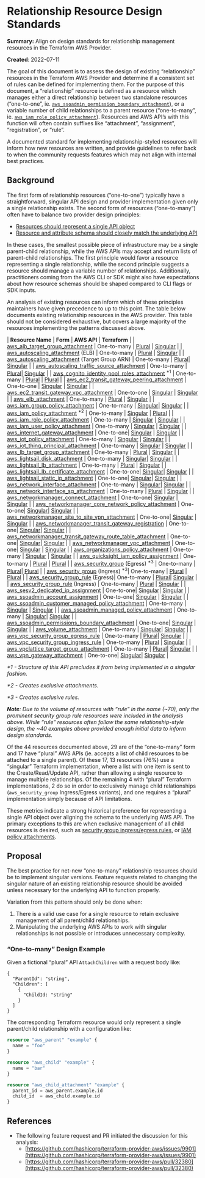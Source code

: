 # Relationship Resource Design Standards

**Summary:** Align on design standards for relationship management resources in the Terraform AWS Provider. 

**Created**: 2022-07-11

The goal of this document is to assess the design of existing “relationship” resources in the Terraform AWS Provider and determine if a consistent set of rules can be defined for implementing them. For the purpose of this document, a “relationship” resource is defined as a resource which manages either a direct relationship between two standalone resources (“one-to-one”, ie. <code>[aws_ssoadmin_permission_boundary_attachment](https://registry.terraform.io/providers/-/aws/latest/docs/resources/ssoadmin_permissions_boundary_attachment)</code>), or a variable number of child relationships to a parent resource (“one-to-many”, ie. <code>[aws_iam_role_policy_attachment](https://registry.terraform.io/providers/hashicorp/aws/latest/docs/resources/iam_role_policy_attachment)</code>). Resources and AWS API’s with this function will often contain suffixes like “attachment”, “assignment”, “registration”, or “rule”.

A documented standard for implementing relationship-styled resources will inform how new resources are written, and provide guidelines to refer back to when the community requests features which may not align with internal best practices.

## Background

The first form of relationship resources (“one-to-one”) typically have a straightforward, singular API design and provider implementation given only a single relationship exists. The second form of resources (“one-to-many”) often have to balance two provider design principles:

* [Resources should represent a single API object](https://developer.hashicorp.com/terraform/plugin/best-practices/hashicorp-provider-design-principles#resources-should-represent-a-single-api-object)
* [Resource and attribute schema should closely match the underlying API](https://developer.hashicorp.com/terraform/plugin/best-practices/hashicorp-provider-design-principles#resource-and-attribute-schema-should-closely-match-the-underlying-api)

In these cases, the smallest possible piece of infrastructure may be a single parent-child relationship, while the AWS APIs may accept and return lists of parent-child relationships. The first principle would favor a resource representing a single relationship, while the second principle suggests a resource should manage a variable number of relationships. Additionally, practitioners coming from the AWS CLI or SDK might also have expectations about how resource schemas should be shaped compared to CLI flags or SDK inputs.

An analysis of existing resources can inform which of these principles maintainers have given precedence to up to this point. The table below documents existing relationship resources in the AWS provider. This table should not be considered exhaustive, but covers a large majority of the resources implementing the patterns discussed above.


| **Resource Name** | **Form** | **AWS API** | **Terraform** |
| [aws_alb_target_group_attachment](https://registry.terraform.io/providers/hashicorp/aws/latest/docs/resources/lb_target_group_attachment) | One-to-many | [Plural](https://docs.aws.amazon.com/elasticloadbalancing/latest/APIReference/API_RegisterTargets.html) | [Singular](https://github.com/hashicorp/terraform-provider-aws/blob/v5.7.0/internal/service/elbv2/target_group_attachment.go#L76-L79) |
| [aws_autoscaling_attachment](https://registry.terraform.io/providers/hashicorp/aws/latest/docs/resources/autoscaling_attachment) (ELB) | One-to-many | [Plural](https://docs.aws.amazon.com/autoscaling/ec2/APIReference/API_AttachLoadBalancers.html) | [Singular](https://github.com/hashicorp/terraform-provider-aws/blob/v5.7.0/internal/service/autoscaling/attachment.go#L58-L61) |
| [aws_autoscaling_attachment](https://registry.terraform.io/providers/hashicorp/aws/latest/docs/resources/autoscaling_attachment) (Target Group ARN) | One-to-many | [Plural](https://docs.aws.amazon.com/autoscaling/ec2/APIReference/API_AttachLoadBalancerTargetGroups.html)| [Singular](https://github.com/hashicorp/terraform-provider-aws/blob/v5.7.0/internal/service/autoscaling/attachment.go#L74-L77) |
| [aws_autoscaling_traffic_source_attachment](https://registry.terraform.io/providers/-/aws/latest/docs/resources/autoscaling_traffic_source_attachment) | One-to-many | [Plural](https://docs.aws.amazon.com/autoscaling/ec2/APIReference/API_AttachTrafficSources.html)| [Singular](https://github.com/hashicorp/terraform-provider-aws/blob/v5.7.0/internal/service/autoscaling/traffic_source_attachment.go#L78-L81) |
| [aws_cognito_identity_pool_roles_attachment](https://registry.terraform.io/providers/-/aws/latest/docs/resources/cognito_identity_pool_roles_attachment) <sup>\*1</sup> | One-to-many | [Plural](https://docs.aws.amazon.com/cognitoidentity/latest/APIReference/API_SetIdentityPoolRoles.html) | [Plural](https://github.com/hashicorp/terraform-provider-aws/blob/v5.7.0/internal/service/cognitoidentity/pool_roles_attachment.go#L123-L126) |
| [aws_ec2_transit_gateway_peering_attachment](https://registry.terraform.io/providers/-/aws/latest/docs/resources/ec2_transit_gateway_peering_attachment) | One-to-one | [Singular](https://docs.aws.amazon.com/AWSEC2/latest/APIReference/API_CreateTransitGatewayPeeringAttachment.html) | [Singular](https://github.com/hashicorp/terraform-provider-aws/blob/v5.7.0/internal/service/ec2/transitgateway_peering_attachment.go#L75-L81) |
| [aws_ec2_transit_gateway_vpc_attachment](https://registry.terraform.io/providers/-/aws/latest/docs/resources/ec2_transit_gateway_vpc_attachment) | One-to-one | [Singular](https://docs.aws.amazon.com/AWSEC2/latest/APIReference/API_CreateTransitGatewayVpcAttachment.html) | [Singular](https://github.com/hashicorp/terraform-provider-aws/blob/v5.7.0/internal/service/ec2/transitgateway_vpc_attachment.go#L102-L112) |
| [aws_elb_attachment](https://registry.terraform.io/providers/-/aws/latest/docs/resources/elb_attachment) | One-to-many | [Plural](https://docs.aws.amazon.com/elasticloadbalancing/2012-06-01/APIReference/API_RegisterInstancesWithLoadBalancer.html) | [Singular](https://github.com/hashicorp/terraform-provider-aws/blob/v5.7.0/internal/service/elb/attachment.go#L54-L57) |
| [aws_iam_group_policy_attachment](https://registry.terraform.io/providers/-/aws/latest/docs/resources/iam_group_policy_attachment) | One-to-many | [Singular](https://docs.aws.amazon.com/IAM/latest/APIReference/API_AttachGroupPolicy.html)| [Singular](https://github.com/hashicorp/terraform-provider-aws/blob/v5.7.0/internal/service/iam/group_policy_attachment.go#L153-L156) |
| [aws_iam_policy_attachment](https://registry.terraform.io/providers/-/aws/latest/docs/resources/iam_policy_attachment) <sup>\*2</sup> | One-to-many | [Singular](https://docs.aws.amazon.com/IAM/latest/APIReference/API_AttachRolePolicy.html) | [Plural](https://github.com/hashicorp/terraform-provider-aws/blob/v5.7.0/internal/service/iam/policy_attachment.go#L219-L230) |
| [aws_iam_role_policy_attachment](https://registry.terraform.io/providers/-/aws/latest/docs/resources/iam_role_policy_attachment) | One-to-many | [Singular](https://docs.aws.amazon.com/IAM/latest/APIReference/API_AttachRolePolicy.html) | [Singular](https://github.com/hashicorp/terraform-provider-aws/blob/v5.7.0/internal/service/iam/role_policy_attachment.go#L160-L163) |
| [aws_iam_user_policy_attachment](https://registry.terraform.io/providers/-/aws/latest/docs/resources/iam_user_policy_attachment) | One-to-many | [Singular](https://docs.aws.amazon.com/IAM/latest/APIReference/API_AttachUserPolicy.html) | [Singular](https://github.com/hashicorp/terraform-provider-aws/blob/v5.7.0/internal/service/iam/user_policy_attachment.go#L156-L159) |
| [aws_internet_gateway_attachment](https://registry.terraform.io/providers/-/aws/latest/docs/resources/internet_gateway_attachment) | One-to-one| [Singular](https://docs.aws.amazon.com/AWSEC2/latest/APIReference/API_AttachInternetGateway.html) | [Singular](https://github.com/hashicorp/terraform-provider-aws/blob/v5.7.0/internal/service/ec2/vpc_internet_gateway.go#L190-L193) |
| [aws_iot_policy_attachment](https://registry.terraform.io/providers/-/aws/latest/docs/resources/iot_policy_attachment) | One-to-many | [Singular](https://docs.aws.amazon.com/iot/latest/apireference/API_AttachPolicy.html) | [Singular](https://github.com/hashicorp/terraform-provider-aws/blob/v5.7.0/internal/service/iot/policy_attachment.go#L48-L51) |
| [aws_iot_thing_principal_attachment](https://registry.terraform.io/providers/-/aws/latest/docs/resources/iot_thing_principal_attachment) | One-to-many | [Singular](https://docs.aws.amazon.com/iot/latest/apireference/API_AttachThingPrincipal.html) | [Singular](https://github.com/hashicorp/terraform-provider-aws/blob/v5.7.0/internal/service/iot/thing_principal_attachment.go#L49-L52) |
| [aws_lb_target_group_attachment](https://registry.terraform.io/providers/hashicorp/aws/latest/docs/resources/lb_target_group_attachment) | One-to-many | [Plural](https://docs.aws.amazon.com/elasticloadbalancing/latest/APIReference/API_RegisterTargets.html) | [Singular](https://github.com/hashicorp/terraform-provider-aws/blob/v5.7.0/internal/service/elbv2/target_group_attachment.go#L76-L79) |
| [aws_lightsail_disk_attachment](https://registry.terraform.io/providers/-/aws/latest/docs/resources/lightsail_disk_attachment) | One-to-many | [Singular](https://docs.aws.amazon.com/lightsail/2016-11-28/api-reference/API_AttachDisk.html)| [Singular](https://github.com/hashicorp/terraform-provider-aws/blob/v5.7.0/internal/service/lightsail/disk_attachment.go#L57-L61) |
| [aws_lightsail_lb_attachment](https://registry.terraform.io/providers/-/aws/latest/docs/resources/lightsail_lb_attachment) | One-to-many | [Plural](https://docs.aws.amazon.com/lightsail/2016-11-28/api-reference/API_AttachInstancesToLoadBalancer.html) | [Singular](https://github.com/hashicorp/terraform-provider-aws/blob/v5.7.0/internal/service/lightsail/lb_attachment.go#L59-L62) |
| [aws_lightsail_lb_certificate_attachment](https://registry.terraform.io/providers/-/aws/latest/docs/resources/lightsail_lb_certificate_attachment) | One-to-one| [Singular](https://docs.aws.amazon.com/lightsail/2016-11-28/api-reference/API_AttachLoadBalancerTlsCertificate.html)| [Singular](https://github.com/hashicorp/terraform-provider-aws/blob/v5.7.0/internal/service/lightsail/lb_certificate_attachment.go#L60-L63) |
| [aws_lightsail_static_ip_attachment](https://registry.terraform.io/providers/-/aws/latest/docs/resources/lightsail_static_ip_attachment) | One-to-one| [Singular](https://docs.aws.amazon.com/lightsail/2016-11-28/api-reference/API_AttachStaticIp.html)| [Singular](https://github.com/hashicorp/terraform-provider-aws/blob/v5.7.0/internal/service/lightsail/static_ip_attachment.go#L50-L53) |
| [aws_network_interface_attachment](https://registry.terraform.io/providers/-/aws/latest/docs/resources/network_interface_attachment) | One-to-many | [Singular](https://docs.aws.amazon.com/AWSEC2/latest/APIReference/API_AttachNetworkInterface.html)| [Singular](https://github.com/hashicorp/terraform-provider-aws/blob/v5.7.0/internal/service/ec2/vpc_network_interface.go#L1058-L1062) |
| [aws_network_interface_sg_attachment](https://registry.terraform.io/providers/-/aws/latest/docs/resources/network_interface_sg_attachment) | One-to-many | [Plural](https://docs.aws.amazon.com/AWSEC2/latest/APIReference/API_ModifyNetworkInterfaceAttribute.html) | [Singular](https://github.com/hashicorp/terraform-provider-aws/blob/v5.7.0/internal/service/ec2/vpc_network_interface_sg_attachment.go#L63-L82) |
| [aws_networkmanager_connect_attachment](https://registry.terraform.io/providers/-/aws/latest/docs/resources/networkmanager_connect_attachment) | One-to-one| [Singular](https://docs.aws.amazon.com/networkmanager/latest/APIReference/API_CreateConnectAttachment.html) | [Singular](https://github.com/hashicorp/terraform-provider-aws/blob/v5.7.0/internal/service/networkmanager/connect_attachment.go#L143-L149) |
| [aws_networkmanager_core_network_policy_attachment](https://registry.terraform.io/providers/-/aws/latest/docs/resources/networkmanager_core_network_policy_attachment) | One-to-one| [Singular](https://docs.aws.amazon.com/networkmanager/latest/APIReference/API_PutCoreNetworkPolicy.html)| [Singular](https://github.com/hashicorp/terraform-provider-aws/blob/v5.7.0/internal/service/networkmanager/core_network.go#L513-L545) |
| [aws_networkmanager_site_to_site_vpn_attachment](https://registry.terraform.io/providers/-/aws/latest/docs/resources/networkmanager_site_to_site_vpn_attachment) | One-to-one| [Singular](https://docs.aws.amazon.com/networkmanager/latest/APIReference/API_CreateSiteToSiteVpnAttachment.html) | [Singular](https://github.com/hashicorp/terraform-provider-aws/blob/v5.7.0/internal/service/networkmanager/site_to_site_vpn_attachment.go#L108-L112) |
| [aws_networkmanager_transit_gateway_registration](https://registry.terraform.io/providers/-/aws/latest/docs/resources/networkmanager_transit_gateway_registration) | One-to-one| [Singular](https://docs.aws.amazon.com/networkmanager/latest/APIReference/API_RegisterTransitGateway.html)| [Singular](https://github.com/hashicorp/terraform-provider-aws/blob/v5.7.0/internal/service/networkmanager/transit_gateway_registration.go#L63-L66) |
| [aws_networkmanager_transit_gateway_route_table_attachment](https://registry.terraform.io/providers/-/aws/latest/docs/resources/networkmanager_transit_gateway_route_table_attachment) | One-to-one| [Singular](https://docs.aws.amazon.com/networkmanager/latest/APIReference/API_CreateTransitGatewayRouteTableAttachment.html)| [Singular](https://github.com/hashicorp/terraform-provider-aws/blob/v5.7.0/internal/service/networkmanager/transit_gateway_route_table_attachment.go#L109-L113) |
| [aws_networkmanager_vpc_attachment](https://registry.terraform.io/providers/-/aws/latest/docs/resources/networkmanager_vpc_attachment) | One-to-one| [Singular](https://docs.aws.amazon.com/networkmanager/latest/APIReference/API_CreateVpcAttachment.html) | [Singular](https://github.com/hashicorp/terraform-provider-aws/blob/v5.7.0/internal/service/networkmanager/vpc_attachment.go#L133-L138) |
| [aws_organizations_policy_attachment](https://registry.terraform.io/providers/-/aws/latest/docs/resources/organizations_policy_attachment) | One-to-many | [Singular](https://docs.aws.amazon.com/organizations/latest/APIReference/API_AttachPolicy.html) | [Singular](https://github.com/hashicorp/terraform-provider-aws/blob/v5.7.0/internal/service/organizations/policy_attachment.go#L61-L64) |
| [aws_quicksight_iam_policy_assignment](https://registry.terraform.io/providers/-/aws/latest/docs/resources/quicksight_iam_policy_assignment) | One-to-many | [Plural](https://docs.aws.amazon.com/quicksight/latest/APIReference/API_CreateIAMPolicyAssignment.html) | [Plural](https://github.com/hashicorp/terraform-provider-aws/blob/v5.7.0/internal/service/quicksight/iam_policy_assignment.go#L131-L145) |
| [aws_security_group](https://registry.terraform.io/providers/-/aws/latest/docs/resources/security_group) (Egress) <sup>\*3</sup> | One-to-many | [Plural](https://docs.aws.amazon.com/AWSEC2/latest/APIReference/API_AuthorizeSecurityGroupEgress.html)| [Plural](https://github.com/hashicorp/terraform-provider-aws/blob/v5.7.0/internal/service/ec2/vpc_security_group.go#L781-L784) |
| [aws_security_group](https://registry.terraform.io/providers/-/aws/latest/docs/resources/security_group) (Ingress) <sup>\*3</sup>| One-to-many | [Plural](https://docs.aws.amazon.com/AWSEC2/latest/APIReference/API_AuthorizeSecurityGroupIngress.html) | [Plural](https://github.com/hashicorp/terraform-provider-aws/blob/v5.7.0/internal/service/ec2/vpc_security_group.go#L788-L791k) |
| [aws_security_group_rule](https://registry.terraform.io/providers/hashicorp/aws/latest/docs/resources/security_group_rule) (Egress)| One-to-many | [Plural](https://docs.aws.amazon.com/AWSEC2/latest/APIReference/API_AuthorizeSecurityGroupEgress.html)| [Singular](https://github.com/hashicorp/terraform-provider-aws/blob/v5.7.0/internal/service/ec2/vpc_security_group_rule.go#L189-L205) |
| [aws_security_group_rule](https://registry.terraform.io/providers/hashicorp/aws/latest/docs/resources/security_group_rule) (Ingress) | One-to-many | [Plural](https://docs.aws.amazon.com/AWSEC2/latest/APIReference/API_AuthorizeSecurityGroupIngress.html) | [Singular](https://github.com/hashicorp/terraform-provider-aws/blob/v5.7.0/internal/service/ec2/vpc_security_group_rule.go#L172-L187) |
| [aws_sesv2_dedicated_ip_assignment](https://registry.terraform.io/providers/-/aws/latest/docs/resources/sesv2_dedicated_ip_assignment) | One-to-one| [Singular](https://docs.aws.amazon.com/ses/latest/APIReference-V2/API_PutDedicatedIpInPool.html)| [Singular](https://github.com/hashicorp/terraform-provider-aws/blob/v5.7.0/internal/service/sesv2/dedicated_ip_assignment.go#L66-L69) |
| [aws_ssoadmin_account_assignment](https://registry.terraform.io/providers/-/aws/latest/docs/resources/ssoadmin_account_assignment) | One-to-one| [Singular](https://docs.aws.amazon.com/singlesignon/latest/APIReference/API_CreateAccountAssignment.html) | [Singular](https://github.com/hashicorp/terraform-provider-aws/blob/v5.7.0/internal/service/ssoadmin/account_assignment.go#L106-L113) |
| [aws_ssoadmin_customer_managed_policy_attachment](https://registry.terraform.io/providers/-/aws/latest/docs/resources/ssoadmin_customer_managed_policy_attachment) | One-to-many | [Singular](https://docs.aws.amazon.com/singlesignon/latest/APIReference/API_AttachCustomerManagedPolicyReferenceToPermissionSet.html) | [Singular](https://github.com/hashicorp/terraform-provider-aws/blob/v5.7.0/internal/service/ssoadmin/customer_managed_policy_attachment.go#L90-L94) |
| [aws_ssoadmin_managed_policy_attachment](https://registry.terraform.io/providers/-/aws/latest/docs/resources/ssoadmin_managed_policy_attachment) | One-to-many | [Singular](https://docs.aws.amazon.com/singlesignon/latest/APIReference/API_AttachManagedPolicyToPermissionSet.html)| [Singular](https://github.com/hashicorp/terraform-provider-aws/blob/v5.7.0/internal/service/ssoadmin/managed_policy_attachment.go#L69-L73) |
| [aws_ssoadmin_permissions_boundary_attachment](https://registry.terraform.io/providers/-/aws/latest/docs/resources/ssoadmin_permissions_boundary_attachment) | One-to-one| [Singular](https://docs.aws.amazon.com/singlesignon/latest/APIReference/API_PutPermissionsBoundaryToPermissionSet.html) | [Singular](https://github.com/hashicorp/terraform-provider-aws/blob/v5.7.0/internal/service/ssoadmin/permissions_boundary_attachment.go#L105-L109) |
| [aws_volume_attachment](https://registry.terraform.io/providers/-/aws/latest/docs/resources/volume_attachment) | One-to-many | [Singular](https://docs.aws.amazon.com/AWSEC2/latest/APIReference/API_AttachVolume.html)| [Singular](https://github.com/hashicorp/terraform-provider-aws/blob/v5.7.0/internal/service/ec2/ebs_volume_attachment.go#L106-L110) |
| [aws_vpc_security_group_egress_rule](https://registry.terraform.io/providers/-/aws/latest/docs/resources/vpc_security_group_egress_rule) | One-to-many | [Plural](https://docs.aws.amazon.com/AWSEC2/latest/APIReference/API_AuthorizeSecurityGroupEgress.html)| [Singular](https://github.com/hashicorp/terraform-provider-aws/blob/v5.7.0/internal/service/ec2/vpc_security_group_egress_rule.go#L37-L40) |
| [aws_vpc_security_group_ingress_rule](https://registry.terraform.io/providers/-/aws/latest/docs/resources/vpc_security_group_ingress_rule) | One-to-many | [Plural](https://docs.aws.amazon.com/AWSEC2/latest/APIReference/API_AuthorizeSecurityGroupIngress.html) | [Singular](https://github.com/hashicorp/terraform-provider-aws/blob/v5.7.0/internal/service/ec2/vpc_security_group_ingress_rule.go#L55-L58) |
| [aws_vpclattice_target_group_attachment](https://registry.terraform.io/providers/-/aws/latest/docs/resources/vpclattice_target_group_attachment) | One-to-many | [Plural](https://docs.aws.amazon.com/vpc-lattice/latest/APIReference/API_RegisterTargets.html)| [Singular](https://github.com/hashicorp/terraform-provider-aws/blob/v5.7.0/internal/service/vpclattice/target_group_attachment.go#L81-L84) |
| [aws_vpn_gateway_attachment](https://registry.terraform.io/providers/-/aws/latest/docs/resources/vpn_gateway_attachment) | One-to-one| [Singular](https://docs.aws.amazon.com/AWSEC2/latest/APIReference/API_AttachVpnGateway.html)| [Singular](https://github.com/hashicorp/terraform-provider-aws/blob/v5.7.0/internal/service/ec2/vpnsite_gateway_attachment.go#L48-L51) |

_*1 - Structure of this API precludes it from being implemented in a singular fashion._

_*2 - Creates exclusive attachments._

_*3 - Creates exclusive rules._

_**Note**: Due to the volume of resources with “rule” in the name (~70), only the prominent security group rule resources were included in the analysis above. While “rule” resources often follow the same relationship-style design, the ~40 examples above provided enough initial data to inform design standards._

Of the 44 resources documented above, 29 are of the “one-to-many” form and 17 have “plural” AWS APIs (ie. accepts a list of child resources to be attached to a single parent). Of these 17, 13 resources (76%) use a “singular” Terraform implementation, where a list with one item is sent to the Create/Read/Update API, rather than allowing a single resource to manage multiple relationships. Of the remaining 4 with “plural” Terraform implementations, 2 do so in order to exclusively manage child relationships (`aws_security_group` Ingress/Egress variants), and one requires a “plural” implementation simply because of API limitations.

These metrics indicate a strong historical preference for representing a single API object over aligning the schema to the underlying AWS API. The primary exceptions to this are when exclusive management of all child resources is desired, such as [security group ingress/egress rules](https://registry.terraform.io/providers/-/aws/latest/docs/resources/security_group), or [IAM policy attachments](https://registry.terraform.io/providers/-/aws/latest/docs/resources/iam_policy_attachment).

## Proposal

The best practice for net-new “one-to-many” relationship resources should be to implement singular versions. Feature requests related to changing the singular nature of an existing relationship resource should be avoided unless necessary for the underlying API to function properly.

Variation from this pattern should only be done when:

1. There is a valid use case for a single resource to retain exclusive management of all parent/child relationships.
2. Manipulating the underlying AWS APIs to work with singular relationships is not possible or introduces unnecessary complexity.

### “One-to-many” Design Example

Given a fictional “plural” API `AttachChildren` with a request body like:

```
{
  "ParentId": "string",
  "Children": [
    {
      "ChildId: "string"
    }
  ]
}
```

The corresponding Terraform resource would only represent a single parent/child relationship with a configuration like:

```terraform
resource "aws_parent" "example" {
  name = "foo"
}

resource "aws_child" "example" {
  name = "bar"
}

resource "aws_child_attachment" "example" {
  parent_id = aws_parent.example.id
  child_id  = aws_child.example.id
}
```

## References

* The following feature request and PR initiated the discussion for this analysis:
    * [https://github.com/hashicorp/terraform-provider-aws/issues/9901](https://github.com/hashicorp/terraform-provider-aws/issues/9901)
    * [https://github.com/hashicorp/terraform-provider-aws/pull/32380](https://github.com/hashicorp/terraform-provider-aws/pull/32380)
